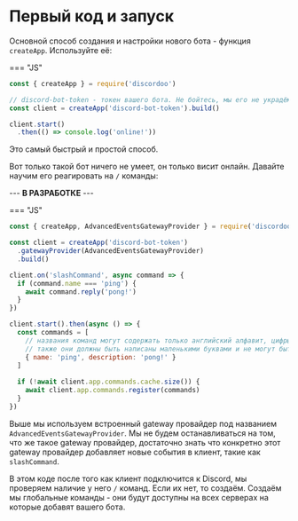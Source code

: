 # Первый код и запуск
Основной способ создания и настройки нового бота - функция `createApp`. Используйте её:

=== "JS"
```js
const { createApp } = require('discordoo')

// discord-bot-token - токен вашего бота. Не бойтесь, мы его не украдём.
const client = createApp('discord-bot-token').build()

client.start()
  .then(() => console.log('online!'))
```
Это самый быстрый и простой способ.

Вот только такой бот ничего не умеет, он только висит онлайн. Давайте научим его реагировать на `/` команды:

--- **В РАЗРАБОТКЕ** ---

=== "JS"

```js
const { createApp, AdvancedEventsGatewayProvider } = require('discordoo')

const client = createApp('discord-bot-token')
  .gatewayProvider(AdvancedEventsGatewayProvider)
  .build()

client.on('slashCommand', async command => {
  if (command.name === 'ping') {
    await command.reply('pong!')
  }
})

client.start().then(async () => {
  const commands = [ 
    // названия команд могут содержать только английский алфавит, цифры и -. 
    // также они должны быть написаны маленькими буквами и не могут быть длиной больше чем 32 символа.
    { name: 'ping', description: 'pong!' }
  ]
  
  if (!await client.app.commands.cache.size()) {
    await client.app.commands.register(commands)
  }
})
```
Выше мы используем встроенный gateway провайдер под названием `AdvancedEventsGatewayProvider`.
Мы не будем останавливаться на том, что же такое gateway провайдер, достаточно знать что конкретно этот gateway провайдер добавляет новые события в клиент, такие как `slashCommand`.

В этом коде после того как клиент подключится к Discord, мы проверяем наличие у него `/` команд. Если их нет, то создаём.
Создаём мы глобальные команды - они будут доступны на всех серверах на которые добавят вашего бота.
